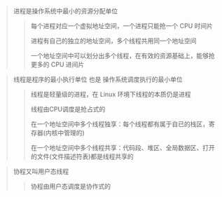 > 进程是操作系统中最小的资源分配单位
> >
> > 每个进程对应一个虚拟地址空间，一个进程只能抢一个 CPU 时间片
> > 
> > 进程有自己的独立的地址空间，多个线程共用同一个地址空间
> > 
> > 一个地址空间中可以划分出多个线程，在有效的资源基础上，能够抢更多的 CPU 进间片

> 线程是程序的最小执行单位 也是 操作系统调度执行的最小单位
> >
> > 线程是轻量级的进程，在 Linux 环境下线程的本质仍是进程
> > 
> > 线程由CPU调度是抢占式的
> > 
> > 在一个地址空间中多个线程独享：每个线程都有属于自已的栈区，寄存器(内核中管理的)
> > 
> > 在一个地址空间中多个线程共享：代码段、堆区、全局数据区、打开的文件(文件描述符表)都是线程共享的

> 协程又叫用户态线程
> >
> > 协程由用户态调度是协作式的

